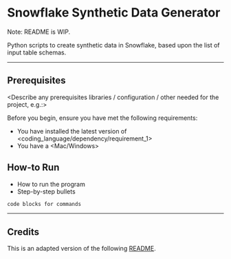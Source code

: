 # Snowflake Synthetic Data Generator

Note: README is WIP.

Python scripts to create synthetic data in Snowflake, based upon the list of input table schemas.

---

## Prerequisites

<Describe any prerequisites libraries / configuration / other needed for the project, e.g.:>

Before you begin, ensure you have met the following requirements:

* You have installed the latest version of <coding_language/dependency/requirement_1>
* You have a <Mac/Windows>

## How-to Run

* How to run the program
* Step-by-step bullets

```bash
code blocks for commands
```

---

## Credits

This is an adapted version of the following [README](https://gist.github.com/DomPizzie/7a5ff55ffa9081f2de27c315f5018afc).

